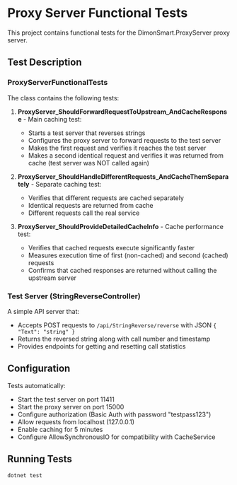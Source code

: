 # Proxy Server Functional Tests

This project contains functional tests for the DimonSmart.ProxyServer proxy server.

## Test Description

### ProxyServerFunctionalTests

The class contains the following tests:

1. **ProxyServer_ShouldForwardRequestToUpstream_AndCacheResponse** - Main caching test:
   - Starts a test server that reverses strings
   - Configures the proxy server to forward requests to the test server
   - Makes the first request and verifies it reaches the test server
   - Makes a second identical request and verifies it was returned from cache (test server was NOT called again)

2. **ProxyServer_ShouldHandleDifferentRequests_AndCacheThemSeparately** - Separate caching test:
   - Verifies that different requests are cached separately
   - Identical requests are returned from cache
   - Different requests call the real service

3. **ProxyServer_ShouldProvideDetailedCacheInfo** - Cache performance test:
   - Verifies that cached requests execute significantly faster
   - Measures execution time of first (non-cached) and second (cached) requests
   - Confirms that cached responses are returned without calling the upstream server

### Test Server (StringReverseController)

A simple API server that:
- Accepts POST requests to `/api/StringReverse/reverse` with JSON `{ "Text": "string" }`
- Returns the reversed string along with call number and timestamp
- Provides endpoints for getting and resetting call statistics

## Configuration

Tests automatically:
- Start the test server on port 11411
- Start the proxy server on port 15000
- Configure authorization (Basic Auth with password "testpass123")
- Allow requests from localhost (127.0.0.1)
- Enable caching for 5 minutes
- Configure AllowSynchronousIO for compatibility with CacheService

## Running Tests

```bash
dotnet test
```
